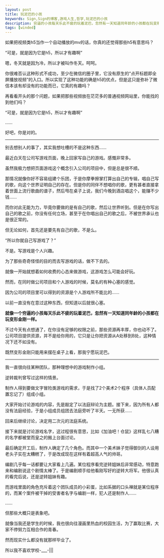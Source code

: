 ```yaml
---
layout: post
title: 玩泥巴的小孩
keywords: Sign,Sign的博客,游戏人生,哲学,玩泥巴的小孩
description: 穷逼的小孩每天乐此不疲的玩着泥巴，忽然有一天知道同年龄的小孩都在玩变形金刚
tags: [winded]
---
```

如果把视频类h5当作一个自动播放的mv的话，你真的还觉得那些h5有意思吗？

“可是，就是因为它是h5，所以才有趣啊”

嗯，冬天就是因为冷，所以才被叫作冬天。呵呵。

你很难否认这种形式不成功，至少在微信的圈子里，它没有原生的“点开标题即全屏播放视频”的入口。所以实现了这种功能的确是h5的优点，但是这只是弥补了微信本该有却没有的功能而已，它真的有趣吗？

再看看开头的那个问题，如果把那些视频放在茫茫多的普通视频网站里，你能找的到他们吗？

“可是，就是因为它是h5，所以才有趣啊”

……

好吧，你是对的。

--------

别去想别人的事了，其实我想吐槽的不是这种东西……

最近白天在公司写游戏页面，晚上回家写自己的游戏。感慨非常多。

虽然我极力想把页面游戏这个概念引入公司的项目中，但是总是很不顺。

那情况就像你好不容易组建个乐团，于是你摩拳擦掌打算出自己的专辑，唱自己写的歌，向这个世界证明自己的存在。但是你的同伴不想唱你的歌，更有甚者直接拿着世面上流行歌曲的谱子，然后甩在桌子上说，我们今晚到酒店唱这个，能赚不少钱……

而你对此无能为力，毕竟你要做的是有自己的歌，然后让世界听到。但是在你写出自己的歌之前，你没有任何立场，甚至于在你唱出自己的歌之后，不被世界承认也是很正常的。

但无论如何，首先还是要先有自己的歌，不是么。

“所以你就自己写游戏了？”

不是。写游戏是个人兴趣。

为了那些奇奇怪怪的目的而去写游戏的话，做不下去的。

就像一开始就想着如何收费的心态来做游戏，这游戏怎么可能会好玩。

然而，在同时做公司项目和个人游戏的时候，莫名的有种心塞的感觉。

因为公司的项目里可以得到的资源是个人游戏所不能比的……

以前一直没有在意过这种东西，但知道以后就很心塞。

**就像一个穷逼的小孩每天乐此不疲的玩着泥巴，忽然有一天知道同年龄的小孩都在玩变形金刚一样。**

不过今天有点想通了，在你没有足够的权限之前，那些资源再丰厚，你也动不了。公司项目提供资源，并不是给你用的，它只是让你把资源从A处移到B处，这种情况下还不如没有。

既然变形金刚只能用来摆在桌子上看，那我宁愿玩泥巴。

--------

我一直很向往某种团队，那种理想中的游戏制作小组。

逆转裁判曾写过这样的情景。

制作人得到要做文字冒险类游戏的需求，于是找了2个美术2个程序（具体人员配置忘记了）组成小组。

大家开始讨论游戏的内容，先是敲定了以法庭辩论为主题。接下来，因为所有人都没有法庭经验，于是小组成员组团去法庭旁听了半天。一无所获……

回来后继续讨论，决定用二次元的法庭系统。

接下来就是讨论游戏名字，这过程很有意思，比如《加油吧！仓鼠》这样乱七八糟的名字都被堂而皇之的搬上台面讨论。

最后确定开工后，制作人确定了几个角色。而其中一个美术妹子觉得御剑的人设用老头子实在太糟糕了，于是改成现在这样有着超高人气的帅哥。

编剧几乎每一话都要让大家看上几遍。某位程序看完逆转姐妹后非常感动，特意跑来和编剧说这个剧情太棒了。于是编剧顺手给他看刚写好的逆转大将军。他很认真的看完后说，还是逆转姐妹有趣。

而游戏里面的角色充斥着这个团队成员的小彩蛋，比如系据的口头禅就是某位程序的，而某个案件被干掉的受害者名字与编剧一样，犯人还是制作人……

……

但那些大概只是表象吧。

就像当我还是学生的时候，我也很向往漫画里热血的校园生活，为了赢取比赛，大家不停努力互相合作的青春。

然而现实什么都没有就那样毕业了。

所以我不喜欢学校-___-|||


